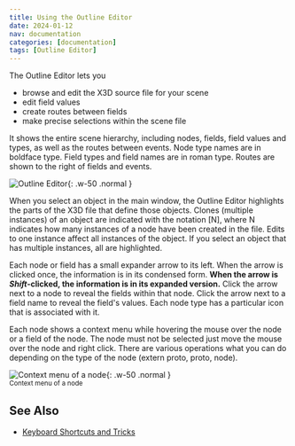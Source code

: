```yaml
---
title: Using the Outline Editor
date: 2024-01-12
nav: documentation
categories: [documentation]
tags: [Outline Editor]
---
```

The Outline Editor lets you

- browse and edit the X3D source file for your scene
- edit field values
- create routes between fields
- make precise selections within the scene file

It shows the entire scene hierarchy, including nodes, fields, field values and types, as well as the routes between events. Node type names are in boldface type. Field types and field names are in roman type. Routes are shown to the right of fields and events.

![Outline Editor](/assets/img/documentation/sidebar-outline-editor.png){: .w-50 .normal }

When you select an object in the main window, the Outline Editor highlights the parts of the X3D file that define those objects. Clones (multiple instances) of an object are indicated with the notation \[N\], where N indicates how many instances of a node have been created in the file. Edits to one instance affect all instances of the object. If you select an object that has multiple instances, all are highlighted.

Each node or field has a small expander arrow to its left. When the arrow is clicked once, the information is in its condensed form. **When the arrow is *Shift*-clicked, the information is in its expanded version.** Click the arrow next to a node to reveal the fields within that node. Click the arrow next to a field name to reveal the field's values. Each node type has a particular icon that is associated with it.

Each node shows a context menu while hovering the mouse over the node or a field of the node. The node must not be selected just move the mouse over the node and right click. There are various operations what you can do depending on the type of the node (extern proto, proto, node).

![Context menu of a node](/assets/img/documentation/outliner-node-context-menu.png){: .w-50 .normal }
<small><br>Context menu of a node</small>

## See Also

- [Keyboard Shortcuts and Tricks](../a-quick-look-at-the-user-interface/#keyboard-shortcuts-and-tricks)
